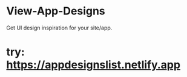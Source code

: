# View-App-Designs
Get UI design inspiration for your site/app.
# try: https://appdesignslist.netlify.app
